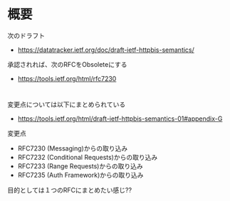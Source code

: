 # 概要
次のドラフト
- https://datatracker.ietf.org/doc/draft-ietf-httpbis-semantics/

承認されれば、次のRFCをObsoleteにする
- https://tools.ietf.org/html/rfc7230

# 
変更点については以下にまとめられている
- https://tools.ietf.org/html/draft-ietf-httpbis-semantics-01#appendix-G

変更点
- RFC7230 (Messaging)からの取り込み
- RFC7232 (Conditional Requests)からの取り込み
- RFC7233 (Range Requests)からの取り込み
- RFC7235 (Auth Framework)からの取り込み

目的としては１つのRFCにまとめたい感じ??
